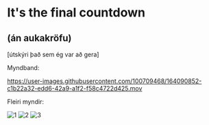 # It's the final countdown
## (án aukakröfu)

[útskýri það sem ég var að gera]

Myndband:

https://user-images.githubusercontent.com/100709468/164090852-c1b22a32-edd6-42a9-a1f2-f58c4722d425.mov

Fleiri myndir:

![1](https://user-images.githubusercontent.com/100709468/164091213-4aa36c73-ff3b-4ee8-b414-5fbcef34505e.jpg)
![2](https://user-images.githubusercontent.com/100709468/164091308-0804dd6c-65bc-4215-9d62-25709f57a3c3.jpg)
![3](https://user-images.githubusercontent.com/100709468/164091329-1acca92a-8f8f-4b0f-9e63-a2e5e0a64a6d.jpg)

